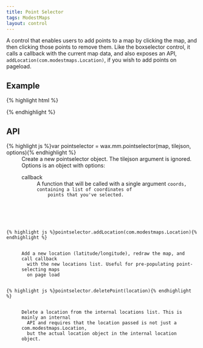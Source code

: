 ```yaml
---
title: Point Selector
tags: ModestMaps
layout: control
---
```


A control that enables users to add points to a map by clicking the map, and
then clicking those points to remove them. Like the boxselector control, it
calls a callback with the current map data, and also exposes an API,
`addLocation(com.modestmaps.Location)`, if you wish to add points on pageload.

## Example

{% highlight html %}
<div id='map-div'></div>
<script>
wax.tilejson(
  'http://tiles.mapbox.com/mapbox/api/Tileset/blue-marble-topo-bathy-jul',
  function(tilejson) {
    var m = new mm.Map('modestmaps-pointselector',
      new wax.mm.connector(tilejson),
      new mm.Point(240,120))

    wax.mm.pointselector(m, tilejson, {
      callback: function(coords) {
        $('#pointselector-text').text(coords.join(' - '));
      }
    });

    m.setCenterZoom(new mm.Location(39, -98), 2);
  }
);
</script>
{% endhighlight %}

## API

<dl>
  <dt>{% highlight js %}var pointselector = wax.mm.pointselector(map, tilejson, options){% endhighlight %}</dt>
  <dd>Create a new pointselector object. The tilejson argument is ignored. Options
  is an object with options:
  <dl>
    <dt>callback</dt>
    <dd>A function that will be called with a single argument
    <code>coords</coords>, containing a list of coordinates of
    points that you've selected.
    </dd>
  </dl>
  <dt>{% highlight js %}pointselector.addLocation(com.modestmaps.Location){% endhighlight %}</dt>
  <dd>Add a new location (latitude/longitude), redraw the map, and call callback
  with the new locations list. Useful for pre-populating point-selecting maps
  on page load</dd>
  <dt>{% highlight js %}pointselector.deletePoint(location){% endhighlight %}</dt>
  <dd>Delete a location from the internal locations list. This is mainly an internal
  API and requires that the location passed is not just a com.modestmaps.Location,
  but the actual location object in the internal location object.</dd>
</dl>
